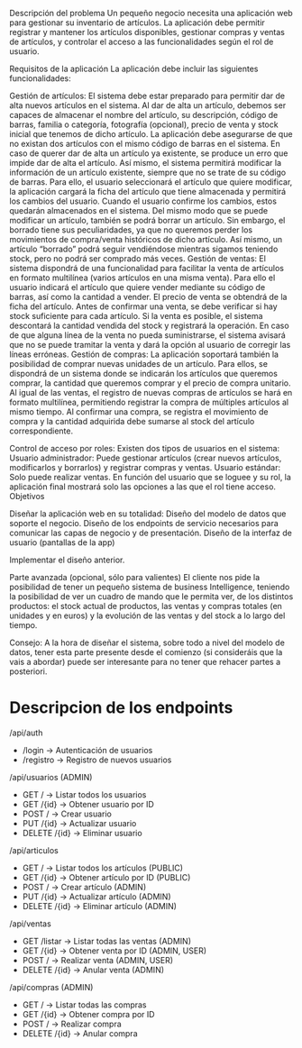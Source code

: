 Descripción del problema
Un pequeño negocio necesita una aplicación web para gestionar su inventario de artículos. La aplicación debe permitir registrar y mantener los artículos disponibles, gestionar compras y ventas de artículos, y controlar el acceso a las funcionalidades según el rol de usuario.

Requisitos de la aplicación
La aplicación debe incluir las siguientes funcionalidades:

Gestión de artículos:
		El sistema debe estar preparado para permitir dar de alta nuevos artículos en el sistema. Al dar de alta un artículo, debemos ser capaces de almacenar el nombre del artículo, su descripción, código de barras, familia o categoría, fotografía (opcional), precio de venta y stock inicial que tenemos de dicho artículo. La aplicación debe asegurarse de que no existan dos artículos con el mismo código de barras en el sistema. En caso de querer dar de alta un artículo ya existente, se produce un erro que impide dar de alta el artículo. 
		Así mismo, el sistema permitirá modificar la información de un artículo existente, siempre que no se trate de su código de barras. Para ello, el usuario seleccionará el artículo que quiere modificar, la aplicación cargará la ficha del artículo que tiene almacenada y permitirá los cambios del usuario. Cuando el usuario confirme los cambios, estos quedarán almacenados en el sistema. 
		Del mismo modo que se puede modificar un artículo, también se podrá borrar un artículo. Sin embargo, el borrado tiene sus peculiaridades, ya que no queremos perder los movimientos de compra/venta históricos de dicho artículo. Así mismo, un artículo “borrado” podrá seguir vendiéndose mientras sigamos  teniendo stock, pero no podrá ser comprado más veces.
Gestión de ventas:
El sistema dispondrá de una funcionalidad para facilitar la venta de artículos en formato multilínea (varios artículos en una misma venta).  Para ello el usuario indicará el artículo que quiere vender mediante su código de barras, así como la cantidad a vender. El precio de venta se obtendrá de la ficha del artículo. Antes de confirmar una venta, se debe verificar si hay stock suficiente para cada artículo. Si la venta es posible, el sistema descontará la cantidad vendida del stock y registrará la operación. En caso de que alguna línea de la venta no pueda suministrarse, el sistema avisará que no se puede tramitar la venta y dará la opción al usuario de corregir las líneas erróneas.
Gestión de compras:
La aplicación soportará también la posibilidad de comprar nuevas unidades de un artículo. Para ellos, se dispondrá de un sistema donde se indicarán los artículos que queremos comprar, la cantidad que queremos comprar y el precio de compra unitario. Al igual de las ventas, el registro de nuevas compras de artículos se hará en formato multilínea, permitiendo registrar la compra de múltiples artículos al mismo tiempo. Al confirmar una compra, se registra el movimiento de compra y la cantidad adquirida debe sumarse al stock del artículo correspondiente.

Control de acceso por roles:
Existen dos tipos de usuarios en el sistema:
Usuario administrador: Puede gestionar artículos (crear nuevos artículos, modificarlos y borrarlos) y registrar compras y ventas.
Usuario estándar: Solo puede realizar ventas.
En función del usuario que se loguee y su rol, la aplicación final mostrará solo las opciones a las que el rol tiene acceso.
Objetivos

Diseñar la aplicación web en su totalidad: 
Diseño del modelo de datos que soporte el negocio.
Diseño de los endpoints de servicio necesarios para comunicar las capas de negocio y de presentación.
Diseño de la interfaz de usuario (pantallas de la app)

Implementar el diseño anterior.





Parte avanzada (opcional, sólo para valientes)
El cliente nos pide la posibilidad de tener un pequeño sistema de business Intelligence, teniendo la posibilidad de ver un cuadro de mando  que le permita ver, de los distintos productos:
el stock actual de productos, las ventas y compras totales (en unidades y en euros) y la evolución de las ventas y del stock a lo largo del tiempo.

Consejo: A la hora de diseñar el sistema, sobre todo a nivel del modelo de datos, tener esta parte presente desde el comienzo (si consideráis que la vais a abordar) puede ser interesante para no tener que rehacer partes a posteriori.

# Descripcion de los endpoints


/api/auth
  - /login → Autenticación de usuarios
  - /registro → Registro de nuevos usuarios

/api/usuarios (ADMIN)
  - GET / → Listar todos los usuarios
  - GET /{id} → Obtener usuario por ID
  - POST / → Crear usuario
  - PUT /{id} → Actualizar usuario
  - DELETE /{id} → Eliminar usuario

/api/articulos
  - GET / → Listar todos los artículos (PUBLIC)
  - GET /{id} → Obtener artículo por ID (PUBLIC)
  - POST / → Crear artículo (ADMIN)
  - PUT /{id} → Actualizar artículo (ADMIN)
  - DELETE /{id} → Eliminar artículo (ADMIN)

/api/ventas
  - GET /listar → Listar todas las ventas (ADMIN)
  - GET /{id} → Obtener venta por ID (ADMIN, USER)
  - POST / → Realizar venta (ADMIN, USER)
  - DELETE /{id} → Anular venta (ADMIN)

/api/compras (ADMIN)
  - GET / → Listar todas las compras
  - GET /{id} → Obtener compra por ID
  - POST / → Realizar compra
  - DELETE /{id} → Anular compra
